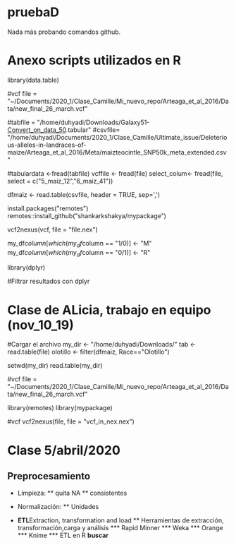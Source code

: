# pruebaD

Nada más probando comandos github.

# Anexo scripts utilizados en R 

library(data.table)

#vcf
file = "~/Documents/2020_1/Clase_Camille/Mi_nuevo_repo/Arteaga_et_al_2016/Data/new_final_26_march.vcf"

#tabfile = "/home/duhyadi/Downloads/Galaxy51-[Convert_on_data_50](original).tabular"
#csvfile= "/home/duhyadi/Documents/2020_1/Clase_Camille/Ultimate_issue/Deleterious-alleles-in-landraces-of-maize/Arteaga_et_al_2016/Meta/maizteocintle_SNP50k_meta_extended.csv"

#tabulardata <-fread(tabfile)
vcffile <- fread(file)
select_colum<- fread(file, select = c("5_maiz_12","6_maiz_41"))

dfmaiz <- read.table(csvfile, header = TRUE, sep=',')





install.packages("remotes")
remotes::install_github("shankarkshakya/mypackage")



vcf2nexus(vcf, file = "file.nex")






my_df$column[which(my_df$column == "1/0)] <- "M"
my_df$column[which(my_df$column == "0/1)] <- "R"


library(dplyr)

#Filtrar resultados con dplyr


# Clase de ALicia, trabajo en equipo (nov_10_19)

#Cargar el archivo 
my_dir <- "/home/duhyadi/Downloads/"
tab <-read.table(file)
olotillo <- filter(dfmaiz, Race=="Olotillo")

setwd(my_dir)
read.table(my_dir)



#vcf
file = "~/Documents/2020_1/Clase_Camille/Mi_nuevo_repo/Arteaga_et_al_2016/Data/new_final_26_march.vcf"


library(remotes)
library(mypackage)


#vcf
vcf2nexus(file, file = "vcf_in_nex.nex")


# Clase 5/abril/2020

## Preprocesamiento 

* Limpieza: 
 ** quita NA
 ** consistentes 

* Normalización: 
 ** Unidades 

* **ETL**Extraction, transformation and load
 ** Herramientas de extracción, transformación,carga y análisis 
  *** Rapid Minner 
  *** Weka
  *** Orange
  *** Knime 
  *** ETL en R **buscar** 












